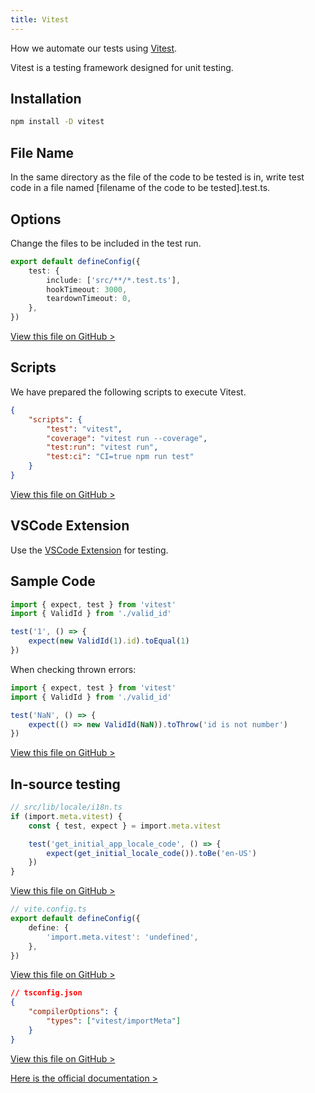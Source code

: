 ```yaml
---
title: Vitest
---
```


How we automate our tests using [Vitest](https://vitest.dev/).

Vitest is a testing framework designed for unit testing.

## Installation

```bash
npm install -D vitest
```

## File Name

In the same directory as the file of the code to be tested is in, write test code in a file named [filename of the code to be tested].test.ts.

## Options

Change the files to be included in the test run.

```ts:vite.config.ts
export default defineConfig({
	test: {
		include: ['src/**/*.test.ts'],
		hookTimeout: 3000,
		teardownTimeout: 0,
	},
})
```

[View this file on GitHub >](https://github.com/sinProject-Inc/talk/blob/main/vite.config.ts)

## Scripts

We have prepared the following scripts to execute Vitest.

```json:package.json
{
	"scripts": {
		"test": "vitest",
		"coverage": "vitest run --coverage",
		"test:run": "vitest run",
		"test:ci": "CI=true npm run test"
	}
}
```

[View this file on GitHub >](https://github.com/sinProject-Inc/talk/blob/main/package.json)

## VSCode Extension

Use the [VSCode Extension](./vscode-extensions#testing) for testing.

## Sample Code

```ts:src/lib/genera/valid_id.test.ts
import { expect, test } from 'vitest'
import { ValidId } from './valid_id'

test('1', () => {
	expect(new ValidId(1).id).toEqual(1)
})
```

When checking thrown errors:

```ts:src/lib/genera/valid_id.test.ts
import { expect, test } from 'vitest'
import { ValidId } from './valid_id'

test('NaN', () => {
	expect(() => new ValidId(NaN)).toThrow('id is not number')
})
```

[View this file on GitHub >](https://github.com/sinProject-Inc/talk/blob/main/src/lib/general/valid_id.test.ts)

## In-source testing

```ts
// src/lib/locale/i18n.ts
if (import.meta.vitest) {
	const { test, expect } = import.meta.vitest

	test('get_initial_app_locale_code', () => {
		expect(get_initial_locale_code()).toBe('en-US')
	})
}
```

[View this file on GitHub >](https://github.com/sinProject-Inc/talk/blob/main/src/lib/locale/i18n.ts)

```ts
// vite.config.ts
export default defineConfig({
	define: {
		'import.meta.vitest': 'undefined',
	},
})
```

[View this file on GitHub >](https://github.com/sinProject-Inc/talk/blob/main/vite.config.ts)

```json
// tsconfig.json
{
	"compilerOptions": {
		"types": ["vitest/importMeta"]
	}
}
```

[View this file on GitHub >](https://github.com/sinProject-Inc/talk/blob/main/tsconfig.json)

[Here is the official documentation >](https://vitest.dev/guide/in-source.html)

